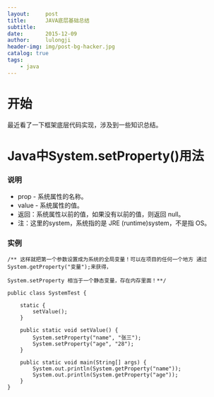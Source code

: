 ```yaml
---
layout:     post
title:      JAVA底层基础总结
subtitle:   
date:       2015-12-09
author:     lulongji
header-img: img/post-bg-hacker.jpg
catalog: true
tags:
    - java
---
```


# 开始

最近看了一下框架底层代码实现，涉及到一些知识总结。

# Java中System.setProperty()用法

### 说明
- prop - 系统属性的名称。
- value - 系统属性的值。
- 返回：系统属性以前的值，如果没有以前的值，则返回 null。
- 注：这里的system，系统指的是 JRE (runtime)system，不是指 OS。


### 实例 

    /** 这样就把第一个参数设置成为系统的全局变量！可以在项目的任何一个地方 通过System.getProperty("变量");来获得，  
  
    System.setProperty 相当于一个静态变量，存在内存里面！**/

    public class SystemTest {
        
        static {
            setValue();
        }

        public static void setValue() {
            System.setProperty("name", "张三");
            System.setProperty("age", "28");
        }
        
        public static void main(String[] args) {
            System.out.println(System.getProperty("name"));
            System.out.println(System.getProperty("age"));
        }
    }


